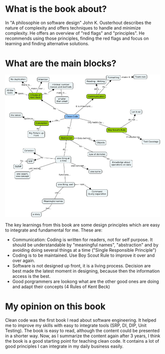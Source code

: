 # What is the book about?
In "A philosophie on software design" John K. Ousterhout describes the nature of complexity and offers techniques to handle and minimize complexity. He offers an overview of "red flags" and "principles". 
He recommends using those principles, finding the red flags and focus on learning and finding alternative solutions.

# What are the main blocks?
![Summary - Clean Code](https://github.com/MaddinJay/Coaching/blob/main/Practioner%20Level/One%20Pager%20Project/Images/Clean_Code_-_Uncle_Bob_-_Summary.jpeg)

The key learnings from this book are some design principles which are easy to integrate and fundamental for me. These are:
- Communication: Coding is written for readers, not for self purpose. It should be understandable by "meaningful names", "abstraction" and by avoiding doing several things at a time ("Single Responsible Principle")
- Coding is to be maintained. Use Boy Scout Rule to improve it over and over again.
- Software is not designed up front, it is a living process. Decision are best made the latest moment in designing, because then the information access is the best.
- Good porgrammers are lookong what are the other good ones are doing and adapt their concepts (4 Rules of Kent Beck)

# My opinion on this book
Clean code was the first book I read about software engineering. It helped me to improve my skills with easy to integrate tools (SRP, DI, DIP, Unit Testing).
The book is easy to read, although the content could be presented in a shorter way. Now, as I summarize the content again after 3 years, I think the book
is a good starting point for teaching clean code. It contains a lot of good principles I can integrate in my daily business easily. 
